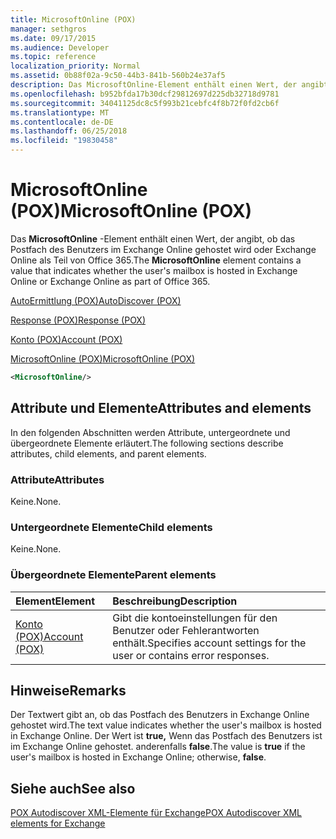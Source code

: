```yaml
---
title: MicrosoftOnline (POX)
manager: sethgros
ms.date: 09/17/2015
ms.audience: Developer
ms.topic: reference
localization_priority: Normal
ms.assetid: 0b88f02a-9c50-44b3-841b-560b24e37af5
description: Das MicrosoftOnline-Element enthält einen Wert, der angibt, ob das Postfach des Benutzers im Exchange Online gehostet wird oder Exchange Online als Teil von Office 365.
ms.openlocfilehash: b952bfda17b30dcf29812697d225db32718d9781
ms.sourcegitcommit: 34041125dc8c5f993b21cebfc4f8b72f0fd2cb6f
ms.translationtype: MT
ms.contentlocale: de-DE
ms.lasthandoff: 06/25/2018
ms.locfileid: "19830458"
---
```

# <a name="microsoftonline-pox"></a><span data-ttu-id="50496-103">MicrosoftOnline (POX)</span><span class="sxs-lookup"><span data-stu-id="50496-103">MicrosoftOnline (POX)</span></span>

<span data-ttu-id="50496-104">Das **MicrosoftOnline** -Element enthält einen Wert, der angibt, ob das Postfach des Benutzers im Exchange Online gehostet wird oder Exchange Online als Teil von Office 365.</span><span class="sxs-lookup"><span data-stu-id="50496-104">The **MicrosoftOnline** element contains a value that indicates whether the user's mailbox is hosted in Exchange Online or Exchange Online as part of Office 365.</span></span> 
  
[<span data-ttu-id="50496-105">AutoErmittlung (POX)</span><span class="sxs-lookup"><span data-stu-id="50496-105">AutoDiscover (POX)</span></span>](autodiscover-pox.md)
  
[<span data-ttu-id="50496-106">Response (POX)</span><span class="sxs-lookup"><span data-stu-id="50496-106">Response (POX)</span></span>](response-pox.md)
  
[<span data-ttu-id="50496-107">Konto (POX)</span><span class="sxs-lookup"><span data-stu-id="50496-107">Account (POX)</span></span>](account-pox.md)
  
[<span data-ttu-id="50496-108">MicrosoftOnline (POX)</span><span class="sxs-lookup"><span data-stu-id="50496-108">MicrosoftOnline (POX)</span></span>](microsoftonline-pox.md)
  
```XML
<MicrosoftOnline/>
```

## <a name="attributes-and-elements"></a><span data-ttu-id="50496-109">Attribute und Elemente</span><span class="sxs-lookup"><span data-stu-id="50496-109">Attributes and elements</span></span>

<span data-ttu-id="50496-110">In den folgenden Abschnitten werden Attribute, untergeordnete und übergeordnete Elemente erläutert.</span><span class="sxs-lookup"><span data-stu-id="50496-110">The following sections describe attributes, child elements, and parent elements.</span></span>
  
### <a name="attributes"></a><span data-ttu-id="50496-111">Attribute</span><span class="sxs-lookup"><span data-stu-id="50496-111">Attributes</span></span>

<span data-ttu-id="50496-112">Keine.</span><span class="sxs-lookup"><span data-stu-id="50496-112">None.</span></span>
  
### <a name="child-elements"></a><span data-ttu-id="50496-113">Untergeordnete Elemente</span><span class="sxs-lookup"><span data-stu-id="50496-113">Child elements</span></span>

<span data-ttu-id="50496-114">Keine.</span><span class="sxs-lookup"><span data-stu-id="50496-114">None.</span></span>
  
### <a name="parent-elements"></a><span data-ttu-id="50496-115">Übergeordnete Elemente</span><span class="sxs-lookup"><span data-stu-id="50496-115">Parent elements</span></span>

|<span data-ttu-id="50496-116">**Element**</span><span class="sxs-lookup"><span data-stu-id="50496-116">**Element**</span></span>|<span data-ttu-id="50496-117">**Beschreibung**</span><span class="sxs-lookup"><span data-stu-id="50496-117">**Description**</span></span>|
|:-----|:-----|
|[<span data-ttu-id="50496-118">Konto (POX)</span><span class="sxs-lookup"><span data-stu-id="50496-118">Account (POX)</span></span>](account-pox.md) <br/> |<span data-ttu-id="50496-119">Gibt die kontoeinstellungen für den Benutzer oder Fehlerantworten enthält.</span><span class="sxs-lookup"><span data-stu-id="50496-119">Specifies account settings for the user or contains error responses.</span></span>  <br/> |
   
## <a name="remarks"></a><span data-ttu-id="50496-120">Hinweise</span><span class="sxs-lookup"><span data-stu-id="50496-120">Remarks</span></span>

<span data-ttu-id="50496-121">Der Textwert gibt an, ob das Postfach des Benutzers in Exchange Online gehostet wird.</span><span class="sxs-lookup"><span data-stu-id="50496-121">The text value indicates whether the user's mailbox is hosted in Exchange Online.</span></span> <span data-ttu-id="50496-122">Der Wert ist **true,** Wenn das Postfach des Benutzers ist im Exchange Online gehostet. anderenfalls **false**.</span><span class="sxs-lookup"><span data-stu-id="50496-122">The value is **true** if the user's mailbox is hosted in Exchange Online; otherwise, **false**.</span></span>
  
## <a name="see-also"></a><span data-ttu-id="50496-123">Siehe auch</span><span class="sxs-lookup"><span data-stu-id="50496-123">See also</span></span>



[<span data-ttu-id="50496-124">POX Autodiscover XML-Elemente für Exchange</span><span class="sxs-lookup"><span data-stu-id="50496-124">POX Autodiscover XML elements for Exchange</span></span>](pox-autodiscover-xml-elements-for-exchange.md)

